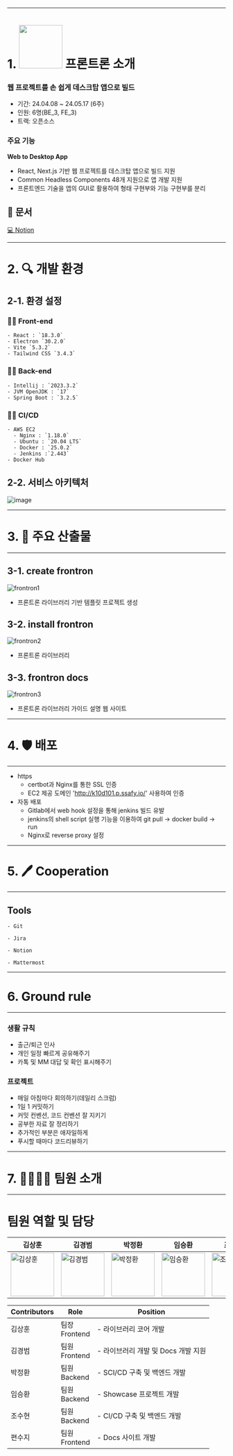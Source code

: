 ------------------------------------------

# 1. <a href="https://frontron.vercel.app"><img src="https://frontron.vercel.app/frontron.svg" height=100px></a> 프론트론 소개

  ### **웹 프로젝트를 손 쉽게 데스크탑 앱으로 빌드**
    
  - 기간: 24.04.08 ~ 24.05.17 (6주)
  - 인원: 6명(BE_3, FE_3)
  - 트랙: 오픈소스

  ### 주요 기능
  
**Web to Desktop App**

- React, Next.js 기반 웹 프로젝트를 데스크탑 앱으로 빌드 지원
- Common Headless Components 48개 지원으로 앱 개발 지원
- 프론트엔드 기술을 앱의 GUI로 활용하여 형태 구현부와 기능 구현부를 분리

  
## 📃 문서
[💻 Notion](https://www.notion.so/andongmin/SSAFY-D101-06fab3c8bc5b4e51b39f4532eea1b98a)

------------------------------------------------------
  
# 2. 🔍 개발 환경
  
## 2-1. 환경 설정
    
  ### **👨‍💻 Front-end**
    
    - React : `18.3.0`
    - Electron `30.2.0`
    - Vite `5.3.2`
    - Tailwind CSS `3.4.3`

  ### **👨‍💻 Back-end**
    
    - Intellij : `2023.3.2`
    - JVM OpenJDK : `17`
    - Spring Boot : `3.2.5`
    
  ### **👩‍💻 CI/CD**  
    
    - AWS EC2
      - Nginx : `1.18.0`
      - Ubuntu : `20.04 LTS`
      - Docker : `25.0.2`
      - Jenkins :`2.443`
    - Docker Hub

## 2-2. 서비스 아키텍처
  
![image](https://github.com/frontron/.github/blob/main/profile/service-architecture.png)

------------------------------------------------------  

# 3. 🦈 주요 산출물
------------------------------------------------------
  ## 3-1. create frontron
![frontron1](https://github.com/frontron/.github/blob/main/profile/frontron1.png)

  - 프론트론 라이브러리 기반 템플릿 프로젝트 생성

  ## 3-2. install frontron
![frontron2](https://github.com/frontron/.github/blob/main/profile/frontron2.png)
  
  - 프론트론 라이브러리

  ## 3-3. frontron docs
![frontron3](https://github.com/frontron/.github/blob/main/profile/frontron3.png)

  - 프론트론 라이브러리 가이드 설명 웹 사이트

--------------------------

# 4. 🛡 배포
------------------------------------------------------
  - https
    - certbot과 Nginx를 통한 SSL 인증
    - EC2 제공 도메인 'http://k10d101.p.ssafy.io/' 사용하여 인증
  - 자동 배포
    - Gitlab에서 web hook 설정을 통해 jenkins 빌드 유발
    - jenkins의 shell script 실행 기능을 이용하여 git pull -> docker build -> run
    - Nginx로 reverse proxy 설정
  
  
--------------------------


# 5. 🖊 Cooperation
------------------------------------------------------
  
  ## Tools

    - Git

    - Jira

    - Notion

    - Mattermost
          
--------------------------

# 6. Ground rule
--------------------------------------------

### **생활 규칙**

- 출근/퇴근 인사
- 개인 일정 빠르게 공유해주기
- 카톡 및 MM 대답 및 확인 표시해주기

### **프로젝트**

- 매일 아침마다 회의하기(데일리 스크럼)
- 1일 1 커밋하기
- 커밋 컨벤션, 코드 컨벤션 잘 지키기
- 공부한 자료 잘 정리하기
- 추가적인 부분은 애자일하게
- 푸시할 때마다 코드리뷰하기

--------------------------------------------

# 7. 👨‍👩‍👧‍👦 팀원 소개
------------------------------------------------------
# 팀원 역할 및 담당

| 김상훈 | 김경범 | 박정환 | 임승환 | 조수현 | 편수지 |
| ----- | ------ | ----- | ------ | ----- | ------ |
| <a href="https://github.com/andongmin94"><img src="https://avatars.githubusercontent.com/u/110483588?v=4" alt="김상훈" width="100" height="100"></a> | <a href="https://github.com/dreamingbeom"><img src="https://avatars.githubusercontent.com/u/128280944?v=4" alt="김경범" width="100" height="100"></a> | <a href="https://github.com/Nam4o"><img src="https://avatars.githubusercontent.com/u/128338647?v=4" alt="박정환" width="100" height="100"></a> | <a href="https://github.com/Lim-seunghwan99"><img src="https://avatars.githubusercontent.com/u/139419039?v=4" alt="임승환" width="100" height="100"></a> | <a href="https://github.com/chosuhyeon0812"><img src="https://avatars.githubusercontent.com/u/119795734?v=4" alt="조수현" width="100" height="100"></a> |<a href="https://github.com/pyunsusie"><img src="https://avatars.githubusercontent.com/u/139519997?v=4" alt="편수지" width="100" height="100"></a> | 

| Contributors | Role | Position |
| ------------ | ---- | -------- |
| 김상훈 | 팀장 <br /> Frontend | - 라이브러리 코어 개발 |
| 김경범 | 팀원 <br /> Frontend | - 라이브러리 개발 및 Docs 개발 지원 |
| 박정환 | 팀원 <br /> Backend | - SCI/CD 구축 및 백엔드 개발 |
| 임승환 | 팀원 <br /> Backend | - Showcase 프로젝트 개발 |
| 조수현 | 팀원 <br /> Backend | - CI/CD 구축 및 백엔드 개발 |
| 편수지 | 팀원 <br /> Frontend| - Docs 사이트 개발 |
